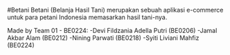 #Betani
Betani (Belanja Hasil Tani) merupakan sebuah aplikasi e-commerce untuk para petani Indonesia memasarkan hasil tani-nya.

Made by Team 01 - BE0224:
-Devi Fildzania Adella Putri (BE0206)
-Jamal Akbar Alam (BE0212)
-Nining Parwati (BE0218)
-Syiti Liviani Mahfiz (BE0224)